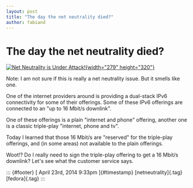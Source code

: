 ```yaml
---
layout: post
title: "The day the net neutrality died?"
author: fabiand
---
```



The day the net neutrality died?
================================

[![Net Neutrality is Under
Attack!](https://farm8.staticflickr.com/7211/7362006206_ea7fa6b6f8_n.jpg){width="279"
height="320"}](https://www.flickr.com/photos/freepress/7362006206/ "Net Neutrality is Under Attack! von Free Press Pics bei Flickr")

Note: I am not sure if this is really a net neutrality issue. But it
smells like one.

One of the internet providers around is providing a dual-stack IPv6
connectivity for some of their offerings. Some of these IPv6 offerings
are connected to an "up to 16 Mbit/s downlink".

One of these offerings is a plain "internet and phone" offering, another
one is a classic triple-play "internet, phone and tv".

Today I learned that those 16 Mbit/s are "reserved" for the triple-play
offerings, and (in some areas) not available to the plain offerings.

Woot!? Do I really need to sign the triple-play offering to get a 16
Mbit/s downlink? Let's see what the customer service says.

::: {#footer}
[ April 23rd, 2014 9:33pm ]{#timestamp} [netneutrality]{.tag}
[fedora]{.tag}
:::
